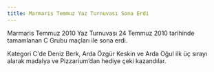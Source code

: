 ```yaml
---
title: Marmaris Temmuz Yaz Turnuvası Sona Erdi
---
```

Marmaris Temmuz 2010 Yaz Turnuvası 24 Temmuz 2010 tarihinde tamamlanan C Grubu maçları ile sona erdi.

Kategori C'de Deniz Berk, Arda Özgür Keskin ve Arda Oğul ilk üç sırayı alarak madalya ve Pizzarium’dan hediye çeki kazandılar.
